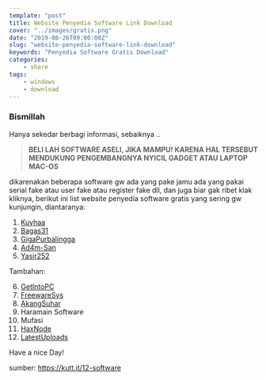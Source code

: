 ```yaml
---
template: "post"
title: Website Penyedia Software Link Download
cover: "../images/gratis.png"
date: "2019-08-26T09:00:00Z"
slug: "website-penyedia-software-link-download"
keywords: "Penyedia Software Gratis Download"
categories: 
    - share 
tags:
    - windows
    - download
---
```


### Bismillah 

Hanya sekedar berbagi informasi, sebaiknya ..

> **BELI LAH SOFTWARE ASELI, JIKA MAMPU! KARENA HAL TERSEBUT MENDUKUNG PENGEMBANGNYA NYICIL GADGET ATAU LAPTOP MAC-OS**

dikarenakan beberapa software gw ada yang pake jamu ada yang pakai serial fake atau user fake atau register fake dll, dan juga biar gak ribet klak kliknya, berikut ini list website penyedia software gratis yang sering gw kunjungin, diantaranya:

1. [Kuyhaa](https://kutt.it/kuyhaa)
2. [Bagas31](https://kutt.it/bagas31)
3. [GigaPurbalingga](https://kutt.it/gigapurbalingga)
4. [Ad4m-San](https://kutt.it/adamsan)
5. [Yasir252](https://kutt.it/yasir)

Tambahan:

6. [GetIntoPC](https://kutt.it/getintopc)
7. [FreewareSys](https://kutt.it/freeware)
8. [AkangSuhar](https://kutt.it/akangsuhar)
9. Haramain Software
10. Mufasi
11. [HaxNode](https://kutt.it/haxnode)
12. [LatestUploads](https://kutt.it/latestuploads)

Have a nice Day!

sumber: https://kutt.it/12-software